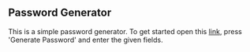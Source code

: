 ## Password Generator

This is a simple password generator. To get started open this [link](https://lorduswhale.github.io/password-generator/), press 'Generate Password' and enter the given fields.

